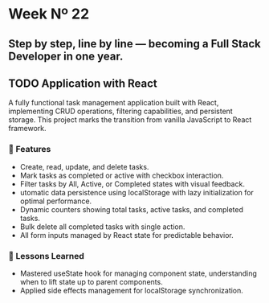 # Week Nº 22

## Step by step, line by line — becoming a Full Stack Developer in one year.

## TODO Application with React
A fully functional task management application built with React, implementing CRUD operations, filtering capabilities, and persistent storage. This project marks the transition from vanilla JavaScript to React framework.

### 📌 Features
- Create, read, update, and delete tasks.
- Mark tasks as completed or active with checkbox interaction.
- Filter tasks by All, Active, or Completed states with visual feedback.
- utomatic data persistence using localStorage with lazy initialization for optimal performance.
- Dynamic counters showing total tasks, active tasks, and completed tasks.
- Bulk delete all completed tasks with single action.
- All form inputs managed by React state for predictable behavior.

### 🧠 Lessons Learned
- Mastered useState hook for managing component state, understanding when to lift state up to parent components.
- Applied side effects management for localStorage synchronization.
